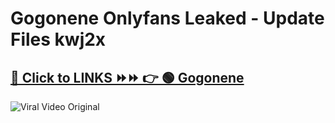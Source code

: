 
 # Gogonene Onlyfans Leaked - Update Files kwj2x

## <h2><a href="https://clipsfans.com/Gogonene&ref=git">🔗 Click to LINKS ⏩⏩ 👉 🟢 Gogonene </a></h2>

<a href="https://clipsfans.com/Gogonene&ref=git" rel="nofollow" data-target="animated-image.originalLink"><img src="https://i.ibb.co.com/xMMVF88/686577567.gif" alt="Viral Video Original" style="max-width: 100%; display: inline-block;" data-target="animated-image.originalImage"></a>

